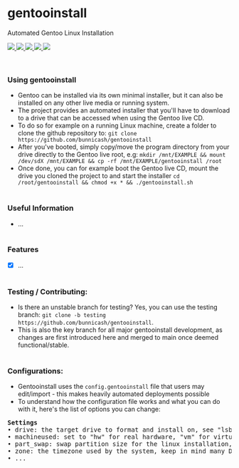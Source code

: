 # gentooinstall
Automated Gentoo Linux Installation <br>

<p>
    <a href="https://github.com/bunnicash/gentooinstall">
        <img src="https://img.shields.io/github/stars/bunnicash/gentooinstall?style=flat-square">
    </a>
    <a href="https://github.com/bunnicash/gentooinstall/blob/main/LICENSE">
        <img src="https://img.shields.io/github/license/bunnicash/gentooinstall?style=flat-square">
    </a>
    <a href="https://github.com/bunnicash/gentooinstall/issues">
        <img src="https://img.shields.io/github/issues/bunnicash/gentooinstall?style=flat-square">
    </a>
    <a href="https://github.com/bunnicash/gentooinstall">
        <img src="https://img.shields.io/tokei/lines/github/bunnicash/gentooinstall?style=flat-square">
    </a>
    <a href="https://github.com/bunnicash/gentooinstall">
        <img src="https://img.shields.io/github/last-commit/bunnicash/gentooinstall?style=flat-square">
    </a>
</p>
<br>

### Using gentooinstall
- Gentoo can be installed via its own minimal installer, but it can also be installed on any other live media or running system.
- The project provides an automated installer that you'll have to download to a drive that can be accessed when using the Gentoo live CD.
- To do so for example on a running Linux machine, create a folder to clone the github repository to: `git clone https://github.com/bunnicash/gentooinstall`
- After you've booted, simply copy/move the program directory from your drive directly to the Gentoo live root, e.g: `mkdir /mnt/EXAMPLE && mount /dev/sdX /mnt/EXAMPLE && cp -rf /mnt/EXAMPLE/gentooinstall /root`
- Once done, you can for example boot the Gentoo live CD, mount the drive you cloned the project to and start the installer `cd /root/gentooinstall && chmod +x * && ./gentooinstall.sh`
<br><br>

### Useful Information
- ...
<br><br>

### Features
- [x] ...
<br><br>

### Testing / Contributing:
- Is there an unstable branch for testing? Yes, you can use the testing branch: `git clone -b testing https://github.com/bunnicash/gentooinstall`.
- This is also the key branch for all major gentooinstall development, as changes are first introduced here and merged to main once deemed functional/stable. <br><br>

### Configurations:
- Gentooinstall uses the `config.gentooinstall` file that users may edit/import - this makes heavily automated deployments possible
- To understand how the configuration file works and what you can do with it, here's the list of options you can change:<br>
<pre><b>Settings</b>
• drive: the target drive to format and install on, see "lsblk" and "blkid" for more
• machineused: set to "hw" for real hardware, "vm" for virtual environments - determines formatting/discarding process
• part_swap: swap partition size for the linux installation, size x in GB = xG
• zone: the timezone used by the system, keep in mind many DE's need a separate GUI set-up for this too
• ...
</pre>
<br>
